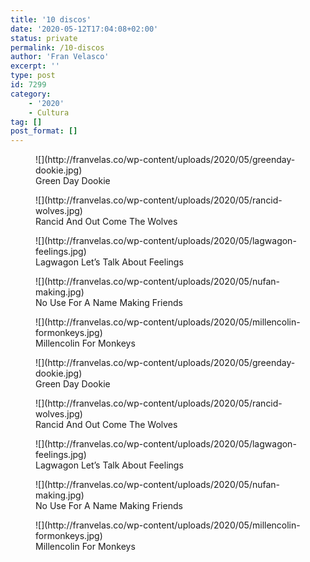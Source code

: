 ```yaml
---
title: '10 discos'
date: '2020-05-12T17:04:08+02:00'
status: private
permalink: /10-discos
author: 'Fran Velasco'
excerpt: ''
type: post
id: 7299
category:
    - '2020'
    - Cultura
tag: []
post_format: []
---
```

<div class="wp-block-columns alignwide music-albums-box"><div class="wp-block-column"><figure class="wp-block-image size-large">![](http://franvelas.co/wp-content/uploads/2020/05/greenday-dookie.jpg)<figcaption>Green Day  
<span class="has-inline-color has-accent-color">Dookie</span></figcaption></figure></div><div class="wp-block-column"><figure class="wp-block-image size-large">![](http://franvelas.co/wp-content/uploads/2020/05/rancid-wolves.jpg)<figcaption>Rancid  
<span class="has-inline-color has-accent-color">And Out Come The Wolves</span></figcaption></figure></div><div class="wp-block-column"><figure class="wp-block-image size-large">![](http://franvelas.co/wp-content/uploads/2020/05/lagwagon-feelings.jpg)<figcaption>Lagwagon  
<span class="has-inline-color has-accent-color">Let’s Talk About Feelings</span></figcaption></figure></div><div class="wp-block-column"><figure class="wp-block-image size-large">![](http://franvelas.co/wp-content/uploads/2020/05/nufan-making.jpg)<figcaption>No Use For A Name  
<span class="has-inline-color has-accent-color">Making Friends</span></figcaption></figure></div><div class="wp-block-column"><figure class="wp-block-image size-large">![](http://franvelas.co/wp-content/uploads/2020/05/millencolin-formonkeys.jpg)<figcaption>Millencolin  
<span class="has-inline-color has-accent-color">For Monkeys</span></figcaption></figure></div></div><div class="wp-block-columns alignwide music-albums-box"><div class="wp-block-column"><figure class="wp-block-image size-large">![](http://franvelas.co/wp-content/uploads/2020/05/greenday-dookie.jpg)<figcaption>Green Day  
<span class="has-inline-color has-accent-color">Dookie</span></figcaption></figure></div><div class="wp-block-column"><figure class="wp-block-image size-large">![](http://franvelas.co/wp-content/uploads/2020/05/rancid-wolves.jpg)<figcaption>Rancid  
<span class="has-inline-color has-accent-color">And Out Come The Wolves</span></figcaption></figure></div><div class="wp-block-column"><figure class="wp-block-image size-large">![](http://franvelas.co/wp-content/uploads/2020/05/lagwagon-feelings.jpg)<figcaption>Lagwagon  
<span class="has-inline-color has-accent-color">Let’s Talk About Feelings</span></figcaption></figure></div><div class="wp-block-column"><figure class="wp-block-image size-large">![](http://franvelas.co/wp-content/uploads/2020/05/nufan-making.jpg)<figcaption>No Use For A Name  
<span class="has-inline-color has-accent-color">Making Friends</span></figcaption></figure></div><div class="wp-block-column"><figure class="wp-block-image size-large">![](http://franvelas.co/wp-content/uploads/2020/05/millencolin-formonkeys.jpg)<figcaption>Millencolin  
<span class="has-inline-color has-accent-color">For Monkeys</span></figcaption></figure></div></div>